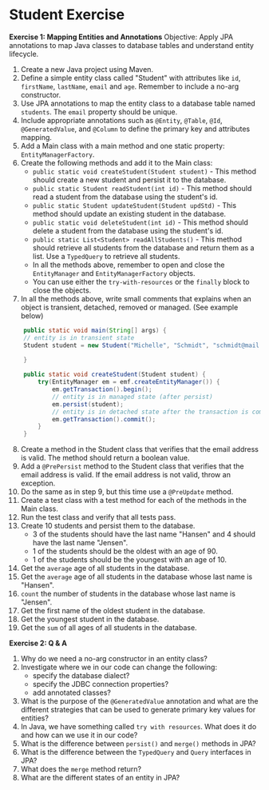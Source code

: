 # Student Exercise

**Exercise 1: Mapping Entities and Annotations**
Objective: Apply JPA annotations to map Java classes to database tables and understand entity lifecycle.

1. Create a new Java project using Maven.
2. Define a simple entity class called "Student" with attributes like `id`, `firstName`, `lastName`, `email` and `age`. Remember to include a no-arg constructor.
3. Use JPA annotations to map the entity class to a database table named `students`. The `email` property should be unique.
4. Include appropriate annotations such as `@Entity`, `@Table`, `@Id`, `@GeneratedValue`, and `@Column` to define the primary key and attributes mapping.
5. Add a Main class with a main method and one static property: `EntityManagerFactory`.
6. Create the following methods and add it to the Main class:
   - `public static void createStudent(Student student)` - This method should create a new student and persist it to the database.
   - `public static Student readStudent(int id)` - This method should read a student from the database using the student's id.
   - `public static Student updateStudent(Student updStd)` - This method should update an existing student in the database.
   - `public static void deleteStudent(int id)` - This method should delete a student from the database using the student's id.
   - `public static List<Student> readAllStudents()` - This method should retrieve all students from the database and return them as a list. Use a `TypedQuery` to retrieve all students. 
   - In all the methods above, remember to open and close the `EntityManager` and `EntityManagerFactory` objects.
   - You can use either the `try-with-resources` or the `finally` block to close the objects.
7. In all the methods above, write small comments that explains when an object is transient, detached, removed or managed. (See example below)

```JAVA
    public static void main(String[] args) {
    // entity is in transient state
    Student student = new Student("Michelle", "Schmidt", "schmidt@mail.com", 30);

    }
    
    public static void createStudent(Student student) {
        try(EntityManager em = emf.createEntityManager()) {
            em.getTransaction().begin();
            // entity is in managed state (after persist)
            em.persist(student);
            // entity is in detached state after the transaction is committed
            em.getTransaction().commit();
        }
    }
```

8. Create a method in the Student class that verifies that the email address is valid. The method should return a boolean value. 
9. Add a `@PrePersist` method to the Student class that verifies that the email address is valid. If the email address is not valid, throw an exception. 
10. Do the same as in step 9, but this time use a `@PreUpdate` method. 
11. Create a test class with a test method for each of the methods in the Main class. 
12. Run the test class and verify that all tests pass. 
13. Create 10 students and persist them to the database. 
    - 3 of the students should have the last name "Hansen" and 4 should have the last name "Jensen".
    - 1 of the students should be the oldest with an age of 90.
    - 1 of the students should be the youngest with an age of 10. 
14. Get the `average` age of all students in the database. 
15. Get the `average` age of all students in the database whose last name is "Hansen".
16. `count` the number of students in the database whose last name is "Jensen". 
17. Get the first name of the oldest student in the database. 
18. Get the youngest student in the database. 
19. Get the `sum` of all ages of all students in the database.

**Exercise 2: Q & A**

1. Why do we need a no-arg constructor in an entity class?
2. Investigate where we in our code can change the following: 
   - specify the database dialect?
   - specify the JDBC connection properties?
   - add annotated classes?
3. What is the purpose of the `@GeneratedValue` annotation and what are the different strategies that can be used to generate primary key values for entities?
4. In Java, we have something called `try with resources`. What does it do and how can we use it in our code?
5. What is the difference between `persist()` and `merge()` methods in JPA?
6. What is the difference between the `TypedQuery` and `Query` interfaces in JPA?
7. What does the `merge` method return?
8. What are the different states of an entity in JPA?